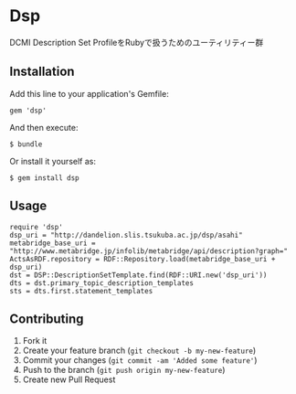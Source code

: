 # Dsp

DCMI Description Set ProfileをRubyで扱うためのユーティリティー群

## Installation

Add this line to your application's Gemfile:

    gem 'dsp'

And then execute:

    $ bundle

Or install it yourself as:

    $ gem install dsp

## Usage

    require 'dsp'
    dsp_uri = "http://dandelion.slis.tsukuba.ac.jp/dsp/asahi"
    metabridge_base_uri = "http://www.metabridge.jp/infolib/metabridge/api/description?graph="
    ActsAsRDF.repository = RDF::Repository.load(metabridge_base_uri + dsp_uri)
    dst = DSP::DescriptionSetTemplate.find(RDF::URI.new('dsp_uri'))
    dts = dst.primary_topic_description_templates
    sts = dts.first.statement_templates

## Contributing

1. Fork it
2. Create your feature branch (`git checkout -b my-new-feature`)
3. Commit your changes (`git commit -am 'Added some feature'`)
4. Push to the branch (`git push origin my-new-feature`)
5. Create new Pull Request
